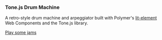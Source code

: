 ### Tone.js Drum Machine

A retro-style drum machine and arpeggiator built with Polymer's [lit-element](https://lit-element.polymer-project.org/) Web Components and the Tone.js library.

[Play some jams](https://andrewnbishop.com/drum-machine/)
